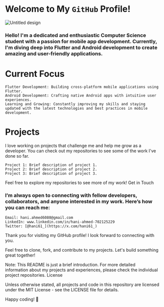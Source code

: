 # Welcome to My `GitHub` Profile!
![Untitled design](https://github.com/hani61/hani61/assets/117489804/2976683b-da85-4429-8d2f-182d93d22010)


### Hello! I'm a dedicated and enthusiastic Computer Science student with a passion for mobile app development. Currently, I'm diving deep into Flutter and Android development to create amazing and user-friendly applications.
# Current Focus

    Flutter Development: Building cross-platform mobile applications using Flutter.
    Android Development: Crafting native Android apps with intuitive user experiences.
    Learning and Growing: Constantly improving my skills and staying updated with the latest technologies and best practices in mobile development.

# Projects

I love working on projects that challenge me and help me grow as a developer. You can check out my repositories to see some of the work I've done so far.

    Project 1: Brief description of project 1.
    Project 2: Brief description of project 2.
    Project 3: Brief description of project 3.

Feel free to explore my repositories to see more of my work!
Get in Touch

### I’m always open to connecting with fellow developers, collaborators, and anyone interested in my work. Here’s how you can reach me:

    Email: hani.ahmed6080@gmail.com
    LinkedIn: www.linkedin.com/in/hani-ahmed-702125229
    Twitter: [@hani61_](https://x.com/hani61_)

Thank you for visiting my GitHub profile! I look forward to connecting with you.

Feel free to clone, fork, and contribute to my projects. Let's build something great together!

Note: This README is just a brief introduction. For more detailed information about my projects and experiences, please check the individual project repositories.
License

Unless otherwise stated, all projects and code in this repository are licensed under the MIT License - see the LICENSE file for details.

Happy coding! 🚀
